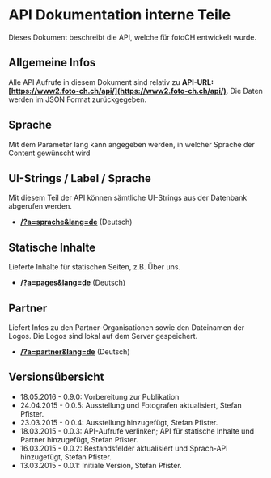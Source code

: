 # API Dokumentation interne Teile
Dieses Dokument beschreibt die API, welche für fotoCH entwickelt wurde.

## Allgemeine Infos
Alle API Aufrufe in diesem Dokument sind relativ zu **API-URL: [https://www2.foto-ch.ch/api/](https://www2.foto-ch.ch/api/)**. Die Daten werden im JSON Format zurückgegeben.

## Sprache 
Mit dem Parameter lang kann angegeben werden, in welcher Sprache der Content gewünscht wird

## UI-Strings / Label / Sprache
Mit diesem Teil der API können sämtliche UI-Strings aus der Datenbank abgerufen werden.
- **[/?a=sprache&lang=de](https://www2.foto-ch.ch/api/?a=sprache&lang=de)** (Deutsch)

## Statische Inhalte
Lieferte Inhalte für statischen Seiten, z.B. Über uns.
- **[/?a=pages&lang=de](https://www2.foto-ch.ch/api/?a=pages&lang=de)** (Deutsch)

## Partner
Liefert Infos zu den Partner-Organisationen sowie den Dateinamen der Logos. Die Logos sind lokal auf dem Server gespeichert.
- **[/?a=partner&lang=de](https://www2.foto-ch.ch/api/?a=partner&lang=de)** (Deutsch)



## Versionsübersicht
- 18.05.2016 - 0.9.0: Vorbereitung zur Publikation
- 24.04.2015 - 0.0.5: Ausstellung und Fotografen aktualisiert, Stefan Pfister.
- 23.03.2015 - 0.0.4: Ausstellung hinzugefügt, Stefan Pfister.
- 18.03.2015 - 0.0.3: API-Aufrufe verlinken; API für statische Inhalte und Partner hinzugefügt, Stefan Pfister.
- 16.03.2015 - 0.0.2: Bestandsfelder aktualisiert und Sprach-API hinzugefügt, Stefan Pfister.
- 13.03.2015 - 0.0.1: Initiale Version, Stefan Pfister.
